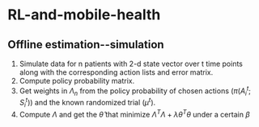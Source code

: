 # RL-and-mobile-health

## Offline estimation--simulation
1. Simulate data for n patients with 2-d state vector over t time points along with the corresponding action lists and error matrix.
2. Compute policy probability matrix.
3. Get weights in $\Lambda_n$ from the policy probability of chosen actions ($\pi(A_i^t;S_i^t)$) and the known randomized trial ($\mu^t$).
4. Compute $\Lambda$ and get the $\hat{\theta}$ that minimize $\Lambda^T \Lambda+\lambda \theta^T \theta$ under a certain $\beta$


